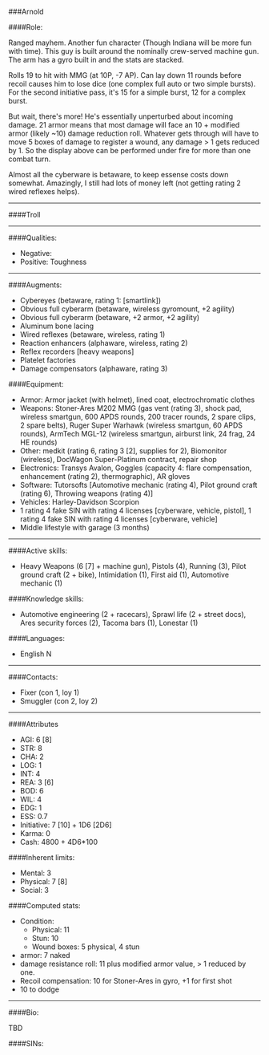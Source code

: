 ###Arnold

####Role:

Ranged mayhem. Another fun character (Though Indiana will be more fun with time). This guy is built around the nominally crew-served machine gun. The arm has a gyro built in and the stats are stacked. 

Rolls 19 to hit with MMG (at 10P, -7 AP). Can lay down 11 rounds before recoil causes him to lose dice (one complex full auto or two simple bursts). For the second initiative pass, it's 15 for a simple burst, 12 for a complex burst.

But wait, there's more! He's essentially unperturbed about incoming damage. 21 armor means that most damage will face an 10 + modified armor (likely ~10) damage reduction roll. Whatever gets through will have to move 5 boxes of damage to register a wound, any damage > 1 gets reduced by 1. So the display above can be performed under fire for more than one combat turn. 

Almost all the cyberware is betaware, to keep essense costs down somewhat. Amazingly, I still had lots of money left (not getting rating 2 wired reflexes helps).

____
####Troll

____
####Qualities:

- Negative:
- Positive: Toughness

____
####Augments:

- Cybereyes (betaware, rating 1: [smartlink])
- Obvious full cyberarm (betaware, wireless gyromount, +2 agility)
- Obvious full cyberarm (betaware, +2 armor, +2 agility)
- Aluminum bone lacing
- Wired reflexes (betaware, wireless, rating 1)
- Reaction enhancers (alphaware, wireless, rating 2)
- Reflex recorders [heavy weapons]
- Platelet factories
- Damage compensators (alphaware, rating 3)

####Equipment:

- Armor: Armor jacket (with helmet), lined coat, electrochromatic clothes
- Weapons: Stoner-Ares M202 MMG (gas vent (rating 3), shock pad, wireless smartgun, 600 APDS rounds, 200 tracer rounds, 2 spare clips, 2 spare belts), Ruger Super Warhawk (wireless smartgun, 60 APDS rounds), ArmTech MGL-12 (wireless smartgun, airburst link, 24 frag, 24 HE rounds)
- Other: medkit (rating 6, rating 3 [2], supplies for 2), Biomonitor (wireless), DocWagon Super-Platinum contract, repair shop
- Electronics: Transys Avalon, Goggles (capacity 4: flare compensation, enhancement (rating 2), thermographic), AR gloves
- Software: Tutorsofts [Automotive mechanic (rating 4), Pilot ground craft (rating 6), Throwing weapons (rating 4)]
- Vehicles: Harley-Davidson Scorpion
- 1 rating 4 fake SIN with rating 4 licenses [cyberware, vehicle, pistol], 1 rating 4 fake SIN with rating 4 licenses [cyberware, vehicle]
- Middle lifestyle with garage (3 months)

____
####Active skills:

- Heavy Weapons (6 [7] + machine gun), Pistols (4), Running (3), Pilot ground craft (2 + bike), Intimidation (1), First aid (1), Automotive mechanic (1)

####Knowledge skills:

- Automotive engineering (2 + racecars), Sprawl life (2 + street docs), Ares security forces (2), Tacoma bars (1), Lonestar (1)

####Languages:

- English N

____
####Contacts:

- Fixer (con 1, loy 1)
- Smuggler (con 2, loy 2)

____
####Attributes

- AGI: 6 [8]
- STR: 8
- CHA: 2
- LOG: 1
- INT: 4
- REA: 3 [6]
- BOD: 6
- WIL: 4
- EDG: 1
- ESS: 0.7
- Initiative: 7 [10] + 1D6 [2D6]
- Karma: 0
- Cash: 4800 + 4D6*100

####Inherent limits:

- Mental: 3
- Physical: 7 [8]
- Social: 3

####Computed stats:

- Condition:
	- Physical: 11
	- Stun: 10
	- Wound boxes: 5 physical, 4 stun
- armor: 7 naked
- damage resistance roll: 11 plus modified armor value, > 1 reduced by one.
- Recoil compensation: 10 for Stoner-Ares in gyro, +1 for first shot
- 10 to dodge

____
####Bio:

TBD

####SINs:

